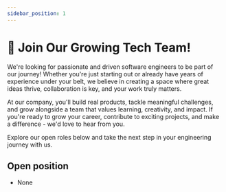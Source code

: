 ```yaml
---
sidebar_position: 1
---
```


# 🚀 Join Our Growing Tech Team!
We're looking for passionate and driven software engineers to be part of our journey! Whether you're just starting out or already have years of experience under your belt, we believe in creating a space where great ideas thrive, collaboration is key, and your work truly matters.

At our company, you'll build real products, tackle meaningful challenges, and grow alongside a team that values learning, creativity, and impact. If you're ready to grow your career, contribute to exciting projects, and make a difference - we'd love to hear from you.

Explore our open roles below and take the next step in your engineering journey with us.

## Open position
- None
<!-- [Junior Software Engineer](./careers/software-engineer-junior-level.md) -->

<!-- [Middle Software Engineer](./careers/software-engineer-middle-level.md) -->